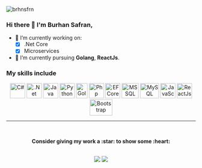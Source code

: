 <p align="left"> <img src="https://komarev.com/ghpvc/?username=brhnsfrn" alt="brhnsfrn" /> </p>

### Hi there 👋 I'm Burhan Safran,

- 🔭 I’m currently working on:
	- [x] .Net Core
	- [x] Microservices

- 🌱 I’m currently pursuing **Golang**, **ReactJs**.

### My skills include

<p align="center">
<img title="C#" alt="C#" src="https://iconape.com/wp-content/files/sh/51404/svg/c--4.svg" width="40" height="40" />
<img title=".NET Core" alt=".Net Core" src="https://upload.wikimedia.org/wikipedia/commons/thumb/e/ee/.NET_Core_Logo.svg/1200px-.NET_Core_Logo.svg.png" width="40" height="40" />
<img title="Java" alt="Java" src="https://cdn.iconscout.com/icon/free/png-256/java-60-1174953.png" width="40" height="40" />
<img title="Python" alt="Python" src="https://cdn.iconscout.com/icon/free/png-256/python-2-226051.png" width="40" height="40" />
<img title="Golang" alt="Golang" src="https://seeklogo.com/images/G/go-logo-046185B647-seeklogo.com.png" width="30" height="40" />
<img title="Php" alt="Php" src="https://cdn.iconscout.com/icon/free/png-256/php-2752101-2284918.png" width="40" height="40" />
<img title="EF Core" alt="EF Core" src="https://www.gencayyildiz.com/blog/wp-content/uploads/2019/08/ef-core.png" width="40" height="40" />	
<img title="MSSQL" alt="MSSQL" src="https://www.freeiconspng.com/thumbs/sql-server-icon-png/sql-server-icon-8.png" width="45" height="40" />
<img title="MySQL" alt="MySQL" src="https://raw.githubusercontent.com/Thomas-George-T/Thomas-George-T/master/assets/mysql.svg" width="50" height="40" />
<img title="JavaScript" alt="JavaScript" src="https://upload.wikimedia.org/wikipedia/commons/thumb/9/99/Unofficial_JavaScript_logo_2.svg/1024px-Unofficial_JavaScript_logo_2.svg.png" height="40" />
<img title="ReactJs" alt="ReactJs" src="https://upload.wikimedia.org/wikipedia/commons/thumb/4/47/React.svg/1200px-React.svg.png" height="40" />
<img title="Bootstrap" alt="Bootstrap" src="https://cdn.worldvectorlogo.com/logos/bootstrap-5-1.svg" width="60" height="43" />
</p>

<hr>
<br>
<p align="center">
	<strong>Consider giving my work a :star: to show some :heart:</strong>
</p>
<p align="center">
<br>
<a target="_blank" href="https://www.linkedin.com/in/burhan-safran/"><img src="https://img.shields.io/badge/-LinkedIn-0077B5?style=for-the-badge&logo=Linkedin&logoColor=white"></img></a>
<a target="_blank" href="mailto:brhnsfrn@gmail.com"><img src="https://img.shields.io/badge/-Gmail-D14836?style=for-the-badge&logo=Gmail&logoColor=white"></img></a>
<br>
</p>   

